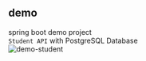 ## demo
spring boot demo project  
`Student API` with PostgreSQL Database  
![demo-student](https://user-images.githubusercontent.com/61698354/177005564-e1fbba17-bad5-470c-bca3-87e771524232.png)


